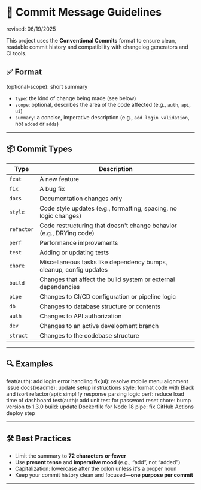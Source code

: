 # 📝 Commit Message Guidelines

revised: 06/19/2025

This project uses the **Conventional Commits** format to ensure clean, readable commit history and compatibility with changelog generators and CI tools.

## ✅ Format

<type>(optional-scope): short summary

- `type`: the kind of change being made (see below)
- `scope`: optional, describes the area of the code affected (e.g., `auth`, `api`, `ui`)
- `summary`: a concise, imperative description (e.g., `add login validation`, not `added` or `adds`)

---

## 📦 Commit Types

| Type       | Description                                                         |
| ---------- | ------------------------------------------------------------------- |
| `feat`     | A new feature                                                       |
| `fix`      | A bug fix                                                           |
| `docs`     | Documentation changes only                                          |
| `style`    | Code style updates (e.g., formatting, spacing, no logic changes)    |
| `refactor` | Code restructuring that doesn't change behavior (e.g., DRYing code) |
| `perf`     | Performance improvements                                            |
| `test`     | Adding or updating tests                                            |
| `chore`    | Miscellaneous tasks like dependency bumps, cleanup, config updates  |
| `build`    | Changes that affect the build system or external dependencies       |
| `pipe`     | Changes to CI/CD configuration or pipeline logic                    |
| `db`       | Changes to database structure or contents                           |
| `auth`     | Changes to API authorization                                        |
| `dev`      | Changes to an active development branch                             |
| `struct`   | Changes to the codebase structure                                   |


---

## 🔍 Examples

feat(auth): add login error handling
fix(ui): resolve mobile menu alignment issue
docs(readme): update setup instructions
style: format code with Black and isort
refactor(api): simplify response parsing logic
perf: reduce load time of dashboard
test(auth): add unit test for password reset
chore: bump version to 1.3.0
build: update Dockerfile for Node 18
pipe: fix GitHub Actions deploy step

---

## 🛠 Best Practices

- Limit the summary to **72 characters or fewer**
- Use **present tense** and **imperative mood** (e.g., “add”, not “added”)
- Capitalization: lowercase after the colon unless it's a proper noun
- Keep your commit history clean and focused—**one purpose per commit**

---
